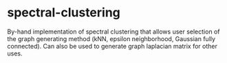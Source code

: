 # spectral-clustering
By-hand implementation of spectral clustering that allows user selection of the graph generating method (kNN, epsilon neighborhood, Gaussian fully connected). Can also be used to generate graph laplacian matrix for other uses.
